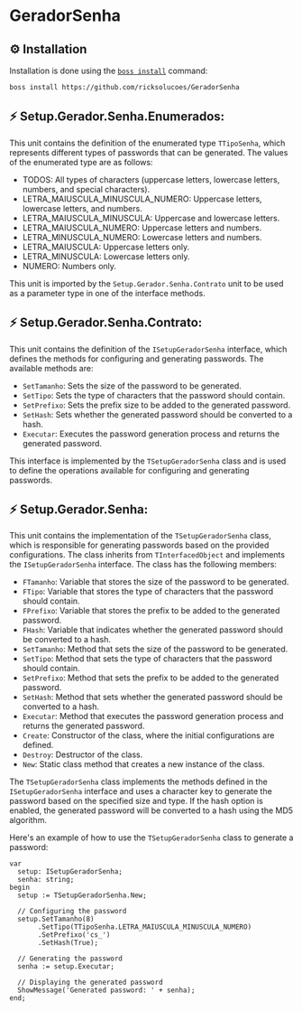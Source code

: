 # GeradorSenha

## ⚙️ Installation
Installation is done using the [`boss install`](https://github.com/HashLoad/boss) command:
``` sh
boss install https://github.com/ricksolucoes/GeradorSenha
```
 ## ⚡️ Setup.Gerador.Senha.Enumerados:

<p>This unit contains the definition of the enumerated type <code>TTipoSenha</code>, which represents different types of passwords that can be generated. The values of the enumerated type are as follows:</p>

<ul>
  <li>TODOS: All types of characters (uppercase letters, lowercase letters, numbers, and special characters).</li>
  <li>LETRA_MAIUSCULA_MINUSCULA_NUMERO: Uppercase letters, lowercase letters, and numbers.</li>
  <li>LETRA_MAIUSCULA_MINUSCULA: Uppercase and lowercase letters.</li>
  <li>LETRA_MAIUSCULA_NUMERO: Uppercase letters and numbers.</li>
  <li>LETRA_MINUSCULA_NUMERO: Lowercase letters and numbers.</li>
  <li>LETRA_MAIUSCULA: Uppercase letters only.</li>
  <li>LETRA_MINUSCULA: Lowercase letters only.</li>
  <li>NUMERO: Numbers only.</li>
</ul>

<p>This unit is imported by the <code>Setup.Gerador.Senha.Contrato</code> unit to be used as a parameter type in one of the interface methods.</p>

## ⚡️ Setup.Gerador.Senha.Contrato:

<p>This unit contains the definition of the <code>ISetupGeradorSenha</code> interface, which defines the methods for configuring and generating passwords. The available methods are:</p>

<ul>
  <li><code>SetTamanho</code>: Sets the size of the password to be generated.</li>
  <li><code>SetTipo</code>: Sets the type of characters that the password should contain.</li>
  <li><code>SetPrefixo</code>: Sets the prefix size to be added to the generated password.</li>
  <li><code>SetHash</code>: Sets whether the generated password should be converted to a hash.</li>
  <li><code>Executar</code>: Executes the password generation process and returns the generated password.</li>
</ul>

<p>This interface is implemented by the <code>TSetupGeradorSenha</code> class and is used to define the operations available for configuring and generating passwords.</p>

## ⚡️ Setup.Gerador.Senha:</h2>

<p>This unit contains the implementation of the <code>TSetupGeradorSenha</code> class, which is responsible for generating passwords based on the provided configurations. The class inherits from <code>TInterfacedObject</code> and implements the <code>ISetupGeradorSenha</code> interface. The class has the following members:</p>

<ul>
  <li><code>FTamanho</code>: Variable that stores the size of the password to be generated.</li>
  <li><code>FTipo</code>: Variable that stores the type of characters that the password should contain.</li>
  <li><code>FPrefixo</code>: Variable that stores the prefix to be added to the generated password.</li>
  <li><code>FHash</code>: Variable that indicates whether the generated password should be converted to a hash.</li>
  <li><code>SetTamanho</code>: Method that sets the size of the password to be generated.</li>
  <li><code>SetTipo</code>: Method that sets the type of characters that the password should contain.</li>
  <li><code>SetPrefixo</code>: Method that sets the prefix to be added to the generated password.</li>
  <li><code>SetHash</code>: Method that sets whether the generated password should be converted to a hash.</li>
  <li><code>Executar</code>: Method that executes the password generation process and returns the generated password.</li>
  <li><code>Create</code>: Constructor of the class, where the initial configurations are defined.</li>
  <li><code>Destroy</code>: Destructor of the class.</li>
  <li><code>New</code>: Static class method that creates a new instance of the class.</li>
</ul>

<p>The <code>TSetupGeradorSenha</code> class implements the methods defined in the <code>ISetupGeradorSenha</code> interface and uses a character key to generate the password based on the specified size and type. If the hash option is enabled, the generated password will be converted to a hash using the MD5 algorithm.</p>

<p>Here's an example of how to use the <code>TSetupGeradorSenha</code> class to generate a password:</p>

```delphi
var
  setup: ISetupGeradorSenha;
  senha: string;
begin
  setup := TSetupGeradorSenha.New;

  // Configuring the password
  setup.SetTamanho(8)
       .SetTipo(TTipoSenha.LETRA_MAIUSCULA_MINUSCULA_NUMERO)
       .SetPrefixo('cs_')
       .SetHash(True);

  // Generating the password
  senha := setup.Executar;

  // Displaying the generated password
  ShowMessage('Generated password: ' + senha);
end;
